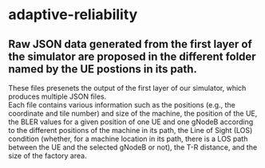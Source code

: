 ﻿# adaptive-reliability
 
Raw JSON data generated from the first layer of the simulator are proposed in the different folder named by the UE postions in its path.
---
These files presenets the output of the first layer of our simulator, which produces multiple JSON files.\
Each file contains various information such as the positions (e.g., the coordinate and tile number) and size of the machine, the position of the UE, the BLER values for a given position of one UE and one gNodeB according to the different positions of the machine in its path, the Line of Sight (LOS) condition (whether, for a machine location in its path, there is a LOS path between the UE and the selected gNodeB or not), the T-R distance, and the size of the factory area. 
